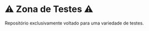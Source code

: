 #  :warning: Zona de Testes :warning:

Repositório exclusivamente voltado para uma variedade de testes.

